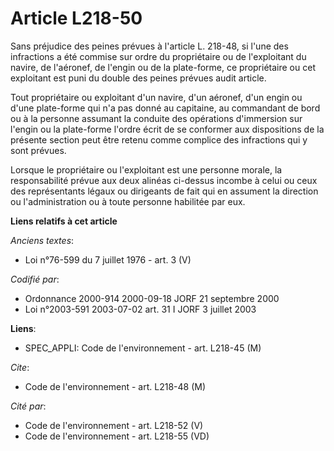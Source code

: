 # Article L218-50

Sans préjudice des peines prévues à l'article L. 218-48, si l'une des infractions a été commise sur ordre du propriétaire ou
de l'exploitant du navire, de l'aéronef, de l'engin ou de la plate-forme, ce propriétaire ou cet exploitant est puni du
double des peines prévues audit article.

Tout propriétaire ou exploitant d'un navire, d'un aéronef, d'un engin ou d'une plate-forme qui n'a pas donné au capitaine, au
commandant de bord ou à la personne assumant la conduite des opérations d'immersion sur l'engin ou la plate-forme l'ordre
écrit de se conformer aux dispositions de la présente section peut être retenu comme complice des infractions qui y sont
prévues.

Lorsque le propriétaire ou l'exploitant est une personne morale, la responsabilité prévue aux deux alinéas ci-dessus incombe
à celui ou ceux des représentants légaux ou dirigeants de fait qui en assument la direction ou l'administration ou à toute
personne habilitée par eux.

**Liens relatifs à cet article**

_Anciens textes_:

  - Loi n°76-599 du 7 juillet 1976 - art. 3 (V)

_Codifié par_:

  - Ordonnance 2000-914 2000-09-18 JORF 21 septembre 2000
  - Loi n°2003-591 2003-07-02 art. 31 I JORF 3 juillet 2003

**Liens**:

  - SPEC_APPLI: Code de l'environnement - art. L218-45 (M)

_Cite_:

  - Code de l'environnement - art. L218-48 (M)

_Cité par_:

  - Code de l'environnement - art. L218-52 (V)
  - Code de l'environnement - art. L218-55 (VD)
